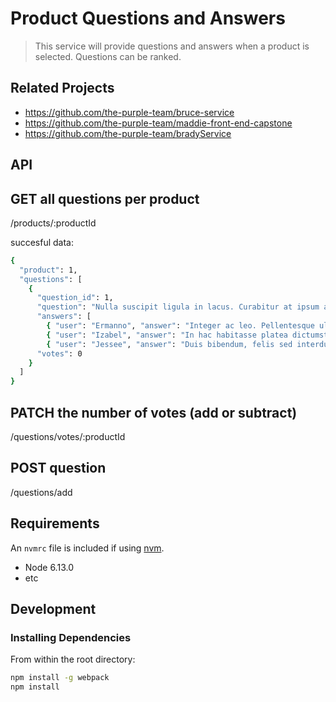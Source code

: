 # Product Questions and Answers

> This service will provide questions and answers when a product is selected. Questions can be ranked.

## Related Projects

  - https://github.com/the-purple-team/bruce-service
  - https://github.com/the-purple-team/maddie-front-end-capstone
  - https://github.com/the-purple-team/bradyService

<!-- ## Table of Contents

1. [Usage](#Usage)
1. [Requirements](#requirements)
1. [Development](#development) -->


## API
  ## GET all questions per product
/products/:productId

succesful data:
```sh
{
  "product": 1,
  "questions": [
    {
      "question_id": 1,
      "question": "Nulla suscipit ligula in lacus. Curabitur at ipsum ac tellus semper interdum. Mauris ullamcorper purus sit amet nulla?",
      "answers": [
        { "user": "Ermanno", "answer": "Integer ac leo. Pellentesque ultrices mattis odio.", "createdAt": "2018-12-08 00:23:14" },
        { "user": "Izabel", "answer": "In hac habitasse platea dictumst. Morbi vestibulum, velit id pretium iaculis, diam erat fermentum justo, nec condimentum neque sapien placerat ante.", "createdAt": "2019-02-22 13:30:05" }, { "user": "Etti", "answer": "Aenean auctor gravida sem.", "createdAt": "2018-08-05 17:23:39" },
        { "user": "Jessee", "answer": "Duis bibendum, felis sed interdum venenatis, turpis enim blandit mi, in porttitor pede justo eu massa.", "createdAt": "2018-08-24 20:30:21" }],
      "votes": 0
    }
  ]
}
```

## PATCH the number of votes (add or subtract)
/questions/votes/:productId

## POST question
/questions/add

## Requirements

An `nvmrc` file is included if using [nvm](https://github.com/creationix/nvm).

- Node 6.13.0
- etc

## Development

### Installing Dependencies

From within the root directory:

```sh
npm install -g webpack
npm install
```

